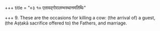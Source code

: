 +++
title = "०३ १० एतावद्गोरालम्भस्थानमतिथिः"

+++
9. These are the occasions for killing a cow: (the arrival of) a guest, (the Aṣṭakā sacrifice offered to) the Fathers, and marriage.

